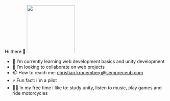 Hi there 👋 <img  width="150" src="https://c.tenor.com/PafQ75psdtsAAAAd/cat-funny.gif">

- 🌱 I’m currently learning web development basics and unity development
- 👯 I’m looking to collaborate on web projects 
- 📫 How to reach me: christian.kronemberg@sempreceub.com
- ⚡ Fun fact: i`m a pilot
- 🏋️‍♂️ In my free time i like to: study unity, listen to music, play games and ride motorcycles
